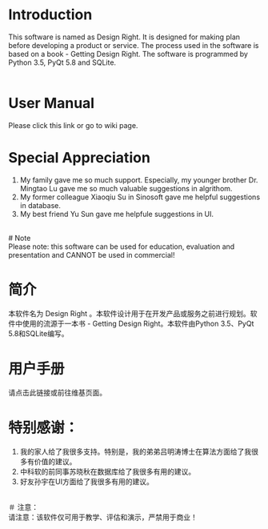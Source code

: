 # Introduction<br/>
This software is named as Design Right. It is designed for making plan before developing a product or service. The process used in the software is based on a book - Getting Design Right. The software is programmed by Python 3.5, PyQt 5.8 and SQLite.<br/>
<br/>
# User Manual<br/>
Please click this link or go to wiki page.<br/>
# Special Appreciation<br/>
1. My family gave me so much support. Especially, my younger brother Dr. Mingtao Lu gave me so much valuable suggestions in algrithom.
2. My former colleague Xiaoqiu Su in Sinosoft gave me helpful suggestions in database.
3. My best friend Yu Sun gave me helpfule suggestions in UI.
<br/>
# Note<br/>
Please note: this software can be used for education, evaluation and presentation and CANNOT be used in commercial!<br/>

# 简介<br/>
本软件名为 Design Right 。本软件设计用于在开发产品或服务之前进行规划。软件中使用的流源于一本书 - Getting Design Right。本软件由Python 3.5、PyQt 5.8和SQLite编写。<br/>
# 用户手册<br/>
请点击此链接或前往维基页面。<br/>
# 特别感谢：<br/>
1. 我的家人给了我很多支持。特别是，我的弟弟吕明涛博士在算法方面给了我很多有价值的建议。
2. 中科软的前同事苏晓秋在数据库给了我很多有用的建议。
3. 好友孙宇在UI方面给了我很多有用的建议。
<br/>
＃ 注意：<br/>
请注意：该软件仅可用于教学、评估和演示，严禁用于商业！<br/>
